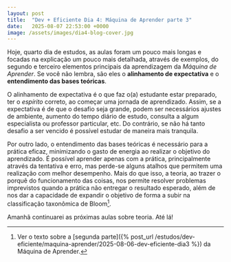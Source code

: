 ```yaml
---
layout: post
title:  "Dev + Eficiente Dia 4: Máquina de Aprender parte 3"
date:   2025-08-07 22:53:00 +0000
image: /assets/images/dia4-blog-cover.jpg
---
```

Hoje, quarto dia de estudos, as aulas foram um pouco mais longas e focadas na explicação um pouco mais detalhada, através de exemplos, do segundo e terceiro elementos principais da aprendizagem da *Máquina de Aprender*. Se você não lembra, são eles o **alinhamento de expectativa** e o **entendimento das bases teóricas**.

O alinhamento de expectativa é o que faz o(a) estudante estar preparado, ter o *espírito* correto, ao começar uma jornada de aprendizado. Assim, se a expectativa é de que o desafio seja grande, podem ser necessários ajustes de ambiente, aumento do tempo diário de estudo, consulta a algum especialista ou professor particular, etc. Do contrário, se não há tanto desafio a ser vencido é possível estudar de maneira mais tranquila.

Por outro lado, o entendimento das bases teóricas é necessário para a prática eficaz, minimizando o gasto de energia ao realizar o objetivo do aprendizado. É possível aprender apenas com a prática, principalmente através da tentativa e erro, mas perde-se alguns atalhos que permitem uma realização com melhor desempenho. Mais do que isso, a teoria, ao trazer o porquê do funcionamento das coisas, nos permite resolver problemas imprevistos quando a prática não entregar o resultado esperado, além de nos dar a capacidade de expandir o objetivo de forma a subir na classificação taxonômica de Bloom[^1].

Amanhã continuarei as próximas aulas sobre teoria. Até lá!

[^1]: Ver o texto sobre a [segunda parte]({% post_url /estudos/dev-eficiente/maquina-aprender/2025-08-06-dev-eficiente-dia3 %}) da Máquina de Aprender.
